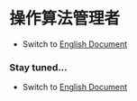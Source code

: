 # 操作算法管理者

- Switch
  to [English Document](https://github.com/BeardedManZhao/algorithmStar/blob/main/KnowledgeDocument/OperationAlgorithmManager.md)
### Stay tuned...
- Switch
  to [English Document](https://github.com/BeardedManZhao/algorithmStar/blob/main/KnowledgeDocument/OperationAlgorithmManager.md)
